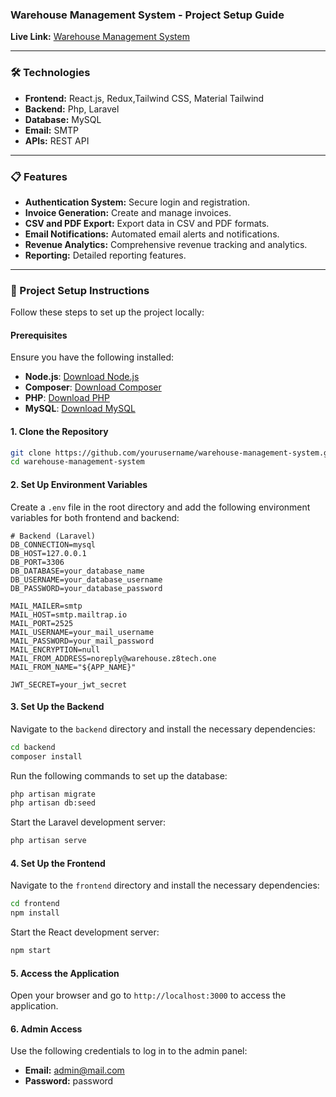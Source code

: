 ### Warehouse Management System - Project Setup Guide

**Live Link:** [Warehouse Management System](https://smsinventory.ca/login)

---

### 🛠️ Technologies

- **Frontend:** React.js, Redux,Tailwind CSS, Material Tailwind
- **Backend:** Php, Laravel
- **Database:** MySQL
- **Email:** SMTP
- **APIs:** REST API

---

### 📋 Features

- **Authentication System:** Secure login and registration.
- **Invoice Generation:** Create and manage invoices.
- **CSV and PDF Export:** Export data in CSV and PDF formats.
- **Email Notifications:** Automated email alerts and notifications.
- **Revenue Analytics:** Comprehensive revenue tracking and analytics.
- **Reporting:** Detailed reporting features.

---

### 🚀 Project Setup Instructions

Follow these steps to set up the project locally:

#### Prerequisites

Ensure you have the following installed:

- **Node.js**: [Download Node.js](https://nodejs.org/)
- **Composer**: [Download Composer](https://getcomposer.org/)
- **PHP**: [Download PHP](https://www.php.net/downloads)
- **MySQL**: [Download MySQL](https://www.mysql.com/downloads/)

#### 1. Clone the Repository

```bash
git clone https://github.com/yourusername/warehouse-management-system.git
cd warehouse-management-system
```

#### 2. Set Up Environment Variables

Create a `.env` file in the root directory and add the following environment variables for both frontend and backend:

```env
# Backend (Laravel)
DB_CONNECTION=mysql
DB_HOST=127.0.0.1
DB_PORT=3306
DB_DATABASE=your_database_name
DB_USERNAME=your_database_username
DB_PASSWORD=your_database_password

MAIL_MAILER=smtp
MAIL_HOST=smtp.mailtrap.io
MAIL_PORT=2525
MAIL_USERNAME=your_mail_username
MAIL_PASSWORD=your_mail_password
MAIL_ENCRYPTION=null
MAIL_FROM_ADDRESS=noreply@warehouse.z8tech.one
MAIL_FROM_NAME="${APP_NAME}"

JWT_SECRET=your_jwt_secret
```

#### 3. Set Up the Backend

Navigate to the `backend` directory and install the necessary dependencies:

```bash
cd backend
composer install
```

Run the following commands to set up the database:

```bash
php artisan migrate
php artisan db:seed
```

Start the Laravel development server:

```bash
php artisan serve
```

#### 4. Set Up the Frontend

Navigate to the `frontend` directory and install the necessary dependencies:

```bash
cd frontend
npm install
```

Start the React development server:

```bash
npm start
```

#### 5. Access the Application

Open your browser and go to `http://localhost:3000` to access the application.

#### 6. Admin Access

Use the following credentials to log in to the admin panel:

- **Email:** admin@mail.com
- **Password:** password


